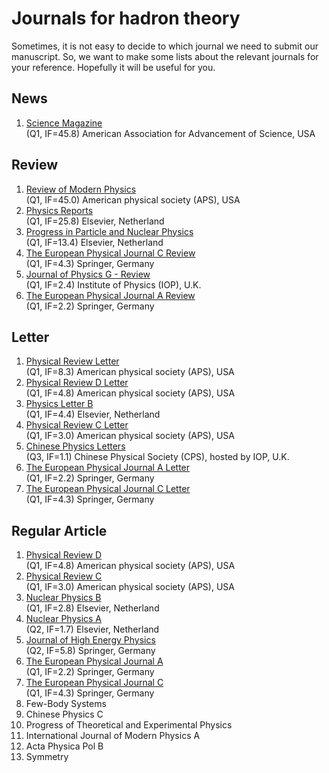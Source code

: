 # Journals for hadron theory

Sometimes, it is not easy to decide to which journal we need to submit our manuscript.
So, we want to make some lists about the relevant journals for your reference. Hopefully it will be useful for you.

## News
1. [Science Magazine](https://science.sciencemag.org)\
(Q1, IF=45.8) American Association for Advancement of Science, USA

## Review
1. [Review of Modern Physics](https://journals.aps.org/rmp/)\
(Q1, IF=45.0) American physical society (APS), USA
2. [Physics Reports](https://www.journals.elsevier.com/physics-reports)\
(Q1, IF=25.8) Elsevier, Netherland
3. [Progress in Particle and Nuclear Physics](https://www.sciencedirect.com/journal/progress-in-particle-and-nuclear-physics)\
(Q1, IF=13.4) Elsevier, Netherland
4. [The European Physical Journal C Review](https://www.springer.com/journal/10052)\
(Q1, IF=4.3) Springer, Germany
5. [Journal of Physics G - Review](https://iopscience.iop.org/journal/0954-3899)\
(Q1, IF=2.4) Institute of Physics (IOP), U.K.
6. [The European Physical Journal A Review](https://www.springer.com/journal/10050/)\
(Q1, IF=2.2) Springer, Germany


## Letter
1. [Physical Review Letter](https://journals.aps.org/prl/)\
(Q1, IF=8.3) American physical society (APS), USA
2. [Physical Review D Letter](https://journals.aps.org/prd/)\
(Q1, IF=4.8) American physical society (APS), USA
3. [Physics Letter B](https://www.journals.elsevier.com/physics-letters-b)\
(Q1, IF=4.4) Elsevier, Netherland 
4. [Physical Review C Letter]()\
(Q1, IF=3.0) American physical society (APS), USA
5. [Chinese Physics Letters](https://iopscience.iop.org/journal/0256-307X)\
(Q3, IF=1.1) Chinese Physical Society (CPS), hosted by IOP, U.K.
6. [The European Physical Journal A Letter](https://www.springer.com/journal/10050/)\
(Q1, IF=2.2) Springer, Germany
7. [The European Physical Journal C Letter](https://www.springer.com/journal/10052)\
(Q1, IF=4.3) Springer, Germany

## Regular Article
1. [Physical Review D](https://journals.aps.org/prd/)\
(Q1, IF=4.8) American physical society (APS), USA
2. [Physical Review C](https://journals.aps.org/prc/)\
(Q1, IF=3.0) American physical society (APS), USA
5. [Nuclear Physics B](https://www.sciencedirect.com/journal/nuclear-physics-b)\
(Q1, IF=2.8) Elsevier, Netherland 
3. [Nuclear Physics A](https://www.sciencedirect.com/journal/nuclear-physics-a)\
(Q2, IF=1.7) Elsevier, Netherland 
7. [Journal of High Energy Physics](https://www.springer.com/journal/13130)\
(Q2, IF=5.8) Springer, Germany
9. [The European Physical Journal A](https://www.springer.com/journal/10050/)\
(Q1, IF=2.2) Springer, Germany
11. [The European Physical Journal C](https://www.springer.com/journal/10052)\
(Q1, IF=4.3) Springer, Germany
13. Few-Body Systems
14. Chinese Physics C
15. Progress of Theoretical and Experimental Physics
16. International Journal of Modern Physics A
17. Acta Physica Pol B
18. Symmetry
